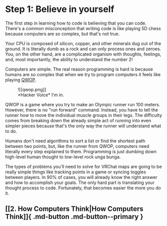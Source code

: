 # Step 1: Believe in yourself

The first step in learning how to code is believing that you can code. There's a common misconception that writing code is like playing 5D chess because computers are so complex, but that's not true.

Your CPU is composed of silicon, copper, and other minerals dug out of the ground. It is literally dumb as a rock and can only process ones and zeroes. You, on the other hand, are a complicated organism with thoughts, feelings, and, most importantly, the ability to understand the number 2!

Computers are simple. The real reason programming is hard is because humans are so complex that when we try to program computers it feels like playing [QWOP](http://www.foddy.net/Athletics.html). 

<figure markdown>
![[qwop.png]]
<figcaption>*Hacker Voice* I'm in.</figcaption>
</figure>

QWOP is a game where you try to make an Olympic runner run 100 meters. However, there is no "run forward" command. Instead, you have to tell the runner how to move the individual muscle groups in their legs. The difficulty comes from breaking down the already simple act of running into even simpler pieces because that's the only way the runner will understand what to do.

Humans don't need algorithms to sort a list or find the shortest path between two points, but, like the runner from QWOP, computers need literally every step explained to them. Programming is just dumbing down high-level human thought to low-level rock unga bunga. 

The types of problems you'll need to solve for VRChat maps are going to be really simple things like tracking points in a game or syncing toggles between players. In 90% of cases, you will already know the right answer and how to accomplish your goals. The only hard part is translating your thought process to code. Fortunately, that becomes easier the more you do it.
## [[2. How Computers Think|How Computers Think]]{ .md-button .md-button--primary }
